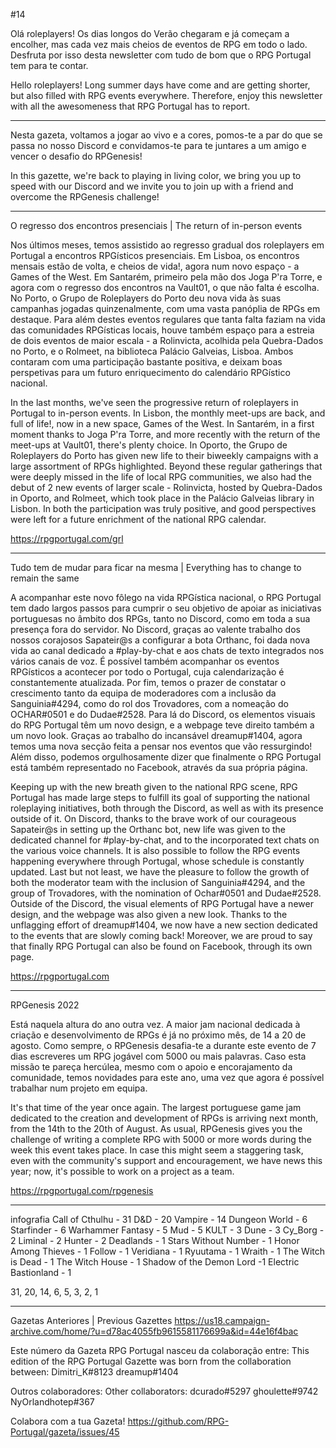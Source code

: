 #14

Olá roleplayers! Os dias longos do Verão chegaram e já começam a encolher, mas cada vez mais cheios de eventos de RPG em todo o lado. Desfruta por isso desta newsletter com tudo de bom que o RPG Portugal tem para te contar.


Hello roleplayers! Long summer days have come and are getting shorter, but also filled with RPG events everywhere. Therefore, enjoy this newsletter with all the awesomeness that RPG Portugal has to report. 

---

Nesta gazeta, voltamos a jogar ao vivo e a cores, pomos-te a par do que se passa no nosso Discord e convidamos-te para te juntares a um amigo e vencer o desafio do RPGenesis! 

In this gazette, we're back to playing in living color, we bring you up to speed with our Discord and we invite  you to join up with a friend and overcome the RPGenesis challenge!  

---

O regresso dos encontros presenciais | The return of in-person events

Nos últimos meses, temos assistido ao regresso gradual dos roleplayers em Portugal a encontros RPGísticos presenciais. Em Lisboa, os encontros mensais estão de volta, e cheios de vida!, agora num novo espaço - a Games of the West. Em Santarém, primeiro pela mão dos Joga P'ra Torre, e agora com o regresso dos encontros na Vault01, o que não falta é escolha. No Porto, o Grupo de Roleplayers do Porto deu nova vida às suas campanhas jogadas quinzenalmente, com uma vasta panóplia de RPGs em destaque.
Para além destes eventos regulares que tanta falta faziam na vida das comunidades RPGísticas locais, houve também espaço para a estreia de dois eventos de maior escala - a Rolinvicta, acolhida pela Quebra-Dados no Porto, e o Rolmeet, na biblioteca Palácio Galveias, Lisboa. Ambos contaram com uma participação bastante positiva, e deixam boas perspetivas para um futuro enriquecimento do calendário RPGístico nacional.

In the last months, we've seen the progressive return of roleplayers in Portugal to in-person events. In Lisbon, the monthly meet-ups are back, and full of life!, now in a new space, Games of the West. In Santarém, in a first moment thanks to Joga P'ra Torre, and more recently with the return of the meet-ups at Vault01, there's plenty choice. In Oporto, the Grupo de Roleplayers do Porto has given new life to their biweekly campaigns with a large assortment of RPGs highlighted.
Beyond these regular gatherings that were deeply missed in the life of local RPG communities, we also had the debut of 2 new events of larger scale - Rolinvicta, hosted by Quebra-Dados in Oporto, and Rolmeet, which took place in the Palácio Galveias library in Lisbon. In both the participation was truly positive, and good perspectives were left for a future enrichment of the national RPG calendar.


https://rpgportugal.com/grl

---

Tudo tem de mudar para ficar na mesma | Everything has to change to remain the same

A acompanhar este novo fôlego na vida RPGística nacional, o RPG Portugal tem dado largos passos para cumprir o seu objetivo de apoiar as iniciativas portuguesas no âmbito dos RPGs, tanto no Discord, como em toda a sua presença fora do servidor.
No Discord, graças ao valente trabalho dos nossos corajosos Sapateir@s a configurar a bota Orthanc, foi dada nova vida ao canal dedicado a #play-by-chat e aos chats de texto integrados nos vários canais de voz. É possível também acompanhar os eventos RPGísticos a acontecer por todo o Portugal, cuja calendarização é constantemente atualizada. Por fim, temos o prazer de constatar o crescimento tanto da equipa de moderadores com a inclusão da Sanguinia#4294, como do rol dos Trovadores, com a nomeação do OCHAR#0501 e do Dudae#2528.
Para lá do Discord, os elementos visuais do RPG Portugal têm um novo design, e a webpage teve direito também a um novo look. Graças ao trabalho do incansável dreamup#1404, agora temos uma nova secção feita a pensar nos eventos que vão ressurgindo! Além disso, podemos orgulhosamente dizer que finalmente o RPG Portugal está também representado no Facebook, através da sua própria página.

Keeping up with the new breath given to the national RPG scene, RPG Portugal has made large steps to fulfill its goal of supporting the national roleplaying initiatives, both through the Discord, as well as with its presence outside of it.
On Discord, thanks to the brave work of our courageous Sapateir@s in setting up the Orthanc bot, new life was given to the dedicated channel for #play-by-chat, and to the incorporated text chats on the various voice channels. It is also possible to follow the RPG events happening everywhere through Portugal, whose schedule is constantly updated. Last but not least, we have the pleasure to follow the growth of both the moderator team with the inclusion of Sanguinia#4294, and the group of Trovadores, with the nomination of Ochar#0501 and Dudae#2528.
Outside of the Discord, the visual elements of RPG Portugal have a newer design, and the webpage was also given a new look. Thanks to the unflagging effort of dreamup#1404, we now have a new section dedicated to the events that are slowly coming back! Moreover, we are proud to say that finally RPG Portugal can also be found on Facebook, through its own page.

https://rpgportugal.com

---

RPGenesis 2022

Está naquela altura do ano outra vez. A maior jam nacional dedicada à criação e desenvolvimento de RPGs é já no próximo mês, de 14 a 20 de agosto. Como sempre, o RPGenesis desafia-te a durante este evento de 7 dias escreveres um RPG jogável com 5000 ou mais palavras. Caso esta missão te pareça hercúlea, mesmo com o apoio e encorajamento da comunidade, temos novidades para este ano, uma vez que agora é possível trabalhar num projeto em equipa.

It's that time of the year once again. The largest portuguese game jam dedicated to the creation and development of RPGs is arriving next month, from the 14th to the 20th of August. As usual, RPGenesis gives you the challenge of writing a complete RPG with 5000 or more words during the week this event takes place. In case this might seem a staggering task, even with the community's support and encouragement, we have news this year; now, it's possible to work on a project as a team.


https://rpgportugal.com/rpgenesis

---

infografia
Call of Cthulhu - 31
D&D - 20
Vampire - 14
Dungeon World - 6
Starfinder - 6
Warhammer Fantasy - 5
Mud - 5
KULT - 3
Dune - 3
Cy_Borg - 2
Liminal - 2
Hunter - 2
Deadlands - 1 
Stars Without Number - 1
Honor Among Thieves - 1
Follow - 1
Veridiana - 1
Ryuutama - 1
Wraith - 1
The Witch is Dead - 1 
The Witch House - 1 
Shadow of the Demon Lord -1
Electric Bastionland - 1

31, 
20, 
14, 
6, 5, 
3, 2, 
1

---


Gazetas Anteriores | Previous Gazettes
https://us18.campaign-archive.com/home/?u=d78ac4055fb9615581176699a&id=44e16f4bac


Este número da Gazeta RPG Portugal nasceu da colaboração entre:
This edition of the RPG Portugal Gazette was born from the collaboration between:
Dimitri_K#8123
dreamup#1404

Outros colaboradores:
Other collaborators:
dcurado#5297
ghoulette#9742
NyOrlandhotep#367

Colabora com a tua Gazeta!
https://github.com/RPG-Portugal/gazeta/issues/45
